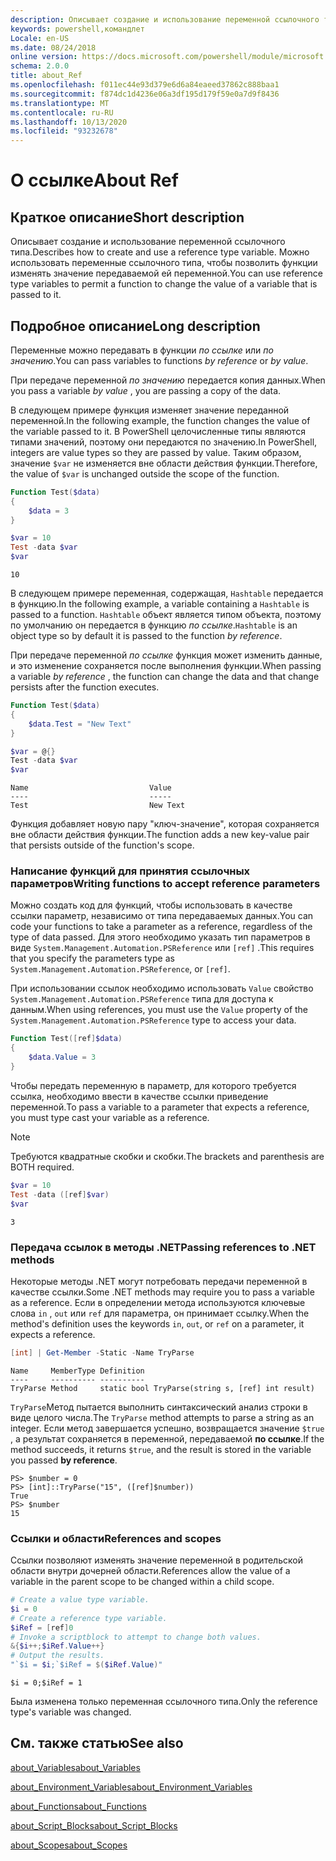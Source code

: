 ```yaml
---
description: Описывает создание и использование переменной ссылочного типа. Можно использовать переменные ссылочного типа, чтобы позволить функции изменять значение передаваемой ей переменной.
keywords: powershell,командлет
Locale: en-US
ms.date: 08/24/2018
online version: https://docs.microsoft.com/powershell/module/microsoft.powershell.core/about/about_ref?view=powershell-7.1&WT.mc_id=ps-gethelp
schema: 2.0.0
title: about_Ref
ms.openlocfilehash: f011ec44e93d379e6d6a84eaeed37862c888baa1
ms.sourcegitcommit: f874dc1d4236e06a3df195d179f59e0a7d9f8436
ms.translationtype: MT
ms.contentlocale: ru-RU
ms.lasthandoff: 10/13/2020
ms.locfileid: "93232678"
---
```

# <a name="about-ref"></a><span data-ttu-id="d8099-105">О ссылке</span><span class="sxs-lookup"><span data-stu-id="d8099-105">About Ref</span></span>

## <a name="short-description"></a><span data-ttu-id="d8099-106">Краткое описание</span><span class="sxs-lookup"><span data-stu-id="d8099-106">Short description</span></span>
<span data-ttu-id="d8099-107">Описывает создание и использование переменной ссылочного типа.</span><span class="sxs-lookup"><span data-stu-id="d8099-107">Describes how to create and use a reference type variable.</span></span> <span data-ttu-id="d8099-108">Можно использовать переменные ссылочного типа, чтобы позволить функции изменять значение передаваемой ей переменной.</span><span class="sxs-lookup"><span data-stu-id="d8099-108">You can use reference type variables to permit a function to change the value of a variable that is passed to it.</span></span>

## <a name="long-description"></a><span data-ttu-id="d8099-109">Подробное описание</span><span class="sxs-lookup"><span data-stu-id="d8099-109">Long description</span></span>

<span data-ttu-id="d8099-110">Переменные можно передавать в функции *по ссылке* или *по значению*.</span><span class="sxs-lookup"><span data-stu-id="d8099-110">You can pass variables to functions *by reference* or *by value*.</span></span>

<span data-ttu-id="d8099-111">При передаче переменной *по значению* передается копия данных.</span><span class="sxs-lookup"><span data-stu-id="d8099-111">When you pass a variable *by value* , you are passing a copy of the data.</span></span>

<span data-ttu-id="d8099-112">В следующем примере функция изменяет значение переданной переменной.</span><span class="sxs-lookup"><span data-stu-id="d8099-112">In the following example, the function changes the value of the variable passed to it.</span></span> <span data-ttu-id="d8099-113">В PowerShell целочисленные типы являются типами значений, поэтому они передаются по значению.</span><span class="sxs-lookup"><span data-stu-id="d8099-113">In PowerShell, integers are value types so they are passed by value.</span></span>
<span data-ttu-id="d8099-114">Таким образом, значение `$var` не изменяется вне области действия функции.</span><span class="sxs-lookup"><span data-stu-id="d8099-114">Therefore, the value of `$var` is unchanged outside the scope of the function.</span></span>

```powershell
Function Test($data)
{
    $data = 3
}

$var = 10
Test -data $var
$var
```

```output
10
```

<span data-ttu-id="d8099-115">В следующем примере переменная, содержащая, `Hashtable` передается в функцию.</span><span class="sxs-lookup"><span data-stu-id="d8099-115">In the following example, a variable containing a `Hashtable` is passed to a function.</span></span> <span data-ttu-id="d8099-116">`Hashtable` объект является типом объекта, поэтому по умолчанию он передается в функцию *по ссылке*.</span><span class="sxs-lookup"><span data-stu-id="d8099-116">`Hashtable` is an object type so by default it is passed to the function *by reference*.</span></span>

<span data-ttu-id="d8099-117">При передаче переменной *по ссылке* функция может изменить данные, и это изменение сохраняется после выполнения функции.</span><span class="sxs-lookup"><span data-stu-id="d8099-117">When passing a variable *by reference* , the function can change the data and that change persists after the function executes.</span></span>

```powershell
Function Test($data)
{
    $data.Test = "New Text"
}

$var = @{}
Test -data $var
$var
```

```output
Name                           Value
----                           -----
Test                           New Text
```

<span data-ttu-id="d8099-118">Функция добавляет новую пару "ключ-значение", которая сохраняется вне области действия функции.</span><span class="sxs-lookup"><span data-stu-id="d8099-118">The function adds a new key-value pair that persists outside of the function's scope.</span></span>

### <a name="writing-functions-to-accept-reference-parameters"></a><span data-ttu-id="d8099-119">Написание функций для принятия ссылочных параметров</span><span class="sxs-lookup"><span data-stu-id="d8099-119">Writing functions to accept reference parameters</span></span>

<span data-ttu-id="d8099-120">Можно создать код для функций, чтобы использовать в качестве ссылки параметр, независимо от типа передаваемых данных.</span><span class="sxs-lookup"><span data-stu-id="d8099-120">You can code your functions to take a parameter as a reference, regardless of the type of data passed.</span></span> <span data-ttu-id="d8099-121">Для этого необходимо указать тип параметров в виде `System.Management.Automation.PSReference` или `[ref]` .</span><span class="sxs-lookup"><span data-stu-id="d8099-121">This requires that you specify the parameters type as `System.Management.Automation.PSReference`, or `[ref]`.</span></span>

<span data-ttu-id="d8099-122">При использовании ссылок необходимо использовать `Value` свойство `System.Management.Automation.PSReference` типа для доступа к данным.</span><span class="sxs-lookup"><span data-stu-id="d8099-122">When using references, you must use the `Value` property of the `System.Management.Automation.PSReference` type to access your data.</span></span>

```powershell
Function Test([ref]$data)
{
    $data.Value = 3
}
```

<span data-ttu-id="d8099-123">Чтобы передать переменную в параметр, для которого требуется ссылка, необходимо ввести в качестве ссылки приведение переменной.</span><span class="sxs-lookup"><span data-stu-id="d8099-123">To pass a variable to a parameter that expects a reference, you must type cast your variable as a reference.</span></span>

> [!NOTE]
> <span data-ttu-id="d8099-124">Требуются квадратные скобки и скобки.</span><span class="sxs-lookup"><span data-stu-id="d8099-124">The brackets and parenthesis are BOTH required.</span></span>

```powershell
$var = 10
Test -data ([ref]$var)
$var
```

```output
3
```

### <a name="passing-references-to-net-methods"></a><span data-ttu-id="d8099-125">Передача ссылок в методы .NET</span><span class="sxs-lookup"><span data-stu-id="d8099-125">Passing references to .NET methods</span></span>

<span data-ttu-id="d8099-126">Некоторые методы .NET могут потребовать передачи переменной в качестве ссылки.</span><span class="sxs-lookup"><span data-stu-id="d8099-126">Some .NET methods may require you to pass a variable as a reference.</span></span> <span data-ttu-id="d8099-127">Если в определении метода используются ключевые слова `in` , `out` или `ref` для параметра, он принимает ссылку.</span><span class="sxs-lookup"><span data-stu-id="d8099-127">When the method's definition uses the keywords `in`, `out`, or `ref` on a parameter, it expects a reference.</span></span>

```powershell
[int] | Get-Member -Static -Name TryParse
```

```output
Name     MemberType Definition
----     ---------- ----------
TryParse Method     static bool TryParse(string s, [ref] int result)
```

<span data-ttu-id="d8099-128">`TryParse`Метод пытается выполнить синтаксический анализ строки в виде целого числа.</span><span class="sxs-lookup"><span data-stu-id="d8099-128">The `TryParse` method attempts to parse a string as an integer.</span></span> <span data-ttu-id="d8099-129">Если метод завершается успешно, возвращается значение `$true` , а результат сохраняется в переменной, передаваемой **по ссылке**.</span><span class="sxs-lookup"><span data-stu-id="d8099-129">If the method succeeds, it returns `$true`, and the result is stored in the variable you passed **by reference**.</span></span>

```
PS> $number = 0
PS> [int]::TryParse("15", ([ref]$number))
True
PS> $number
15
```

### <a name="references-and-scopes"></a><span data-ttu-id="d8099-130">Ссылки и области</span><span class="sxs-lookup"><span data-stu-id="d8099-130">References and scopes</span></span>

<span data-ttu-id="d8099-131">Ссылки позволяют изменять значение переменной в родительской области внутри дочерней области.</span><span class="sxs-lookup"><span data-stu-id="d8099-131">References allow the value of a variable in the parent scope to be changed within a child scope.</span></span>

```powershell
# Create a value type variable.
$i = 0
# Create a reference type variable.
$iRef = [ref]0
# Invoke a scriptblock to attempt to change both values.
&{$i++;$iRef.Value++}
# Output the results.
"`$i = $i;`$iRef = $($iRef.Value)"
```

```output
$i = 0;$iRef = 1
```

<span data-ttu-id="d8099-132">Была изменена только переменная ссылочного типа.</span><span class="sxs-lookup"><span data-stu-id="d8099-132">Only the reference type's variable was changed.</span></span>

## <a name="see-also"></a><span data-ttu-id="d8099-133">См. также статью</span><span class="sxs-lookup"><span data-stu-id="d8099-133">See also</span></span>

[<span data-ttu-id="d8099-134">about_Variables</span><span class="sxs-lookup"><span data-stu-id="d8099-134">about_Variables</span></span>](about_Variables.md)

[<span data-ttu-id="d8099-135">about_Environment_Variables</span><span class="sxs-lookup"><span data-stu-id="d8099-135">about_Environment_Variables</span></span>](about_Environment_Variables.md)

[<span data-ttu-id="d8099-136">about_Functions</span><span class="sxs-lookup"><span data-stu-id="d8099-136">about_Functions</span></span>](about_Functions.md)

[<span data-ttu-id="d8099-137">about_Script_Blocks</span><span class="sxs-lookup"><span data-stu-id="d8099-137">about_Script_Blocks</span></span>](about_Script_Blocks.md)

[<span data-ttu-id="d8099-138">about_Scopes</span><span class="sxs-lookup"><span data-stu-id="d8099-138">about_Scopes</span></span>](about_scopes.md)

